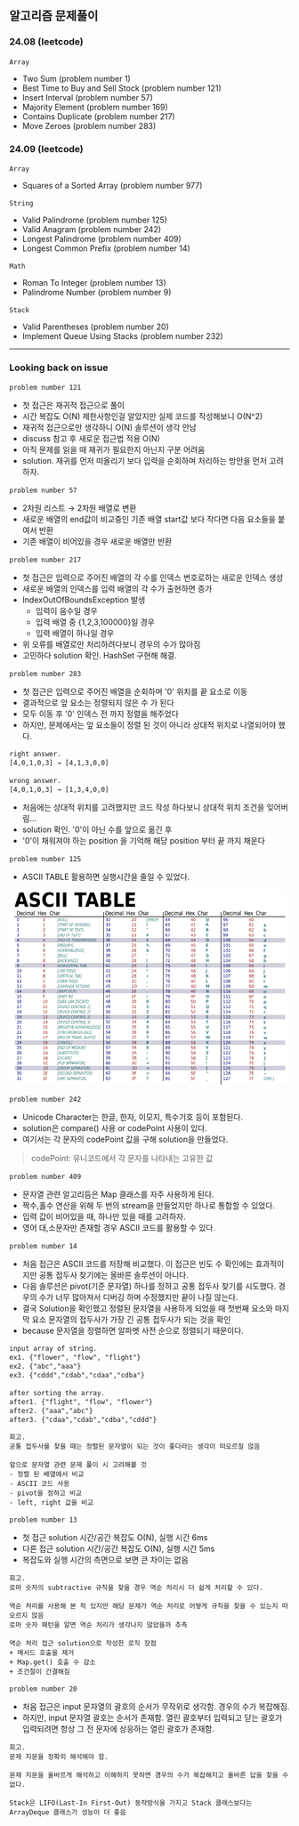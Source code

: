 ## 알고리즘 문제풀이

<h3> 24.08 (leetcode) </h3>

`Array`
  
  + Two Sum (problem number 1)
  + Best Time to Buy and Sell Stock (problem number 121)
  + Insert Interval (problem number 57)
  + Majority Element (problem number 169)
  + Contains Duplicate (problem number 217)
  + Move Zeroes (problem number 283)
  

<h3> 24.09 (leetcode) </h3>

`Array`

  + Squares of a Sorted Array (problem number 977)

`String`

  + Valid Palindrome (problem number 125)
  + Valid Anagram (problem number 242)
  + Longest Palindrome (problem number 409)
  + Longest Common Prefix (problem number 14)

`Math`

  + Roman To Integer (problem number 13)
  + Palindrome Number (problem number 9)

`Stack`

  + Valid Parentheses (problem number 20)
  + Implement Queue Using Stacks (problem number 232)

---
<h3> Looking back on issue </h3>

`problem number 121`
  
  + 첫 접근은 재귀적 접근으로 풀이
  + 시간 복잡도 O(N) 제한사항인걸 알았지만 실제 코드를 작성해보니 O(N^2)
  + 재귀적 접근으로만 생각하니 O(N) 솔루션이 생각 안남
  + discuss 참고 후 새로운 접근법 적용 O(N)
  + 아직 문제를 읽을 때 재귀가 필요한지 아닌지 구분 어려움
  + solution. 재귀를 먼저 떠올리기 보다 입력을 순회하며 처리하는 방안을 먼저 고려하자.

`problem number 57`
  
  + 2차원 리스트 → 2차원 배열로 변환
  + 새로운 배열의 end값이 비교중인 기존 배열 start값 보다 작다면 다음 요소들을 붙여서 반환
  + 기존 배열이 비어있을 경우 새로운 배열만 반환

`problem number 217`
  
  + 첫 접근은 입력으로 주어진 배열의 각 수를 인덱스 번호로하는 새로운 인덱스 생성
  + 새로운 배열의 인덱스를 입력 배열의 각 수가 출현하면 증가
  + IndexOutOfBoundsException 발생
    + 입력이 음수일 경우
    + 입력 배열 중 {1,2,3,100000}일 경우
    + 입력 배열이 하나일 경우
  + 위 오류를 배열로만 처리하려다보니 경우의 수가 많아짐
  + 고민하다 solution 확인. HashSet 구현해 해결.

`problem number 283`

  + 첫 접근은 입력으로 주어진 배열을 순회하며 '0' 위치를 끝 요소로 이동
  + 결과적으로 앞 요소는 정렬되지 않은 수 가 된다
  + 모두 이동 후 '0' 인덱스 전 까지 정렬을 해주었다
  + 하지만, 문제에서는 앞 요소들이 정렬 된 것이 아니라 상대적 위치로 나열되어야 했다.

```
right answer.
[4,0,1,0,3] → [4,1,3,0,0]

wrong answer.
[4,0,1,0,3] → [1,3,4,0,0]
```

  + 처음에는 상대적 위치를 고려했지만 코드 작성 하다보니 상대적 위치 조건을 잊어버림...
  + solution 확인. '0'이 아닌 수를 앞으로 옮긴 후
  + '0'이 채워져야 하는 position 을 기억해 해당 position 부터 끝 까지 채운다

`problem number 125`

  + ASCII TABLE 활용하면 실행시간을 줄일 수 있었다.

<img src="images/ASCII_TABLE.png" width="500" height="350"/>

`problem number 242`

  + Unicode Character는 한글, 한자, 이모지, 특수기호 등이 포함된다.
  + solution은 compare() 사용 or codePoint 사용이 있다.
  + 여기서는 각 문자의 codePoint 값을 구해 solution을 만들었다.

> codePoint: 유니코드에서 각 문자를 나타내는 고유한 값

`problem number 409`

  + 문자열 관련 알고리듬은 Map 클래스를 자주 사용하게 된다.
  + 짝수,홀수 연산을 위해 두 번의 stream을 만들었지만 하나로 통합할 수 있었다.
  + 입력 값이 비어있을 때, 하나만 있을 때를 고려하자.
  + 영어 대,소문자만 존재할 경우 ASCII 코드를 활용할 수 있다.

`problem number 14`

  + 처음 접근은 ASCII 코드를 저장해 비교했다. 이 접근은 빈도 수 확인에는 효과적이지만 공통 접두사 찾기에는 올바른 솔루션이 아니다.
  + 다음 솔루션은 pivot(기준 문자열) 하나를 정하고 공통 접두사 찾기를 시도했다. 경우의 수가 너무 많아져서 디버깅 하며 수정했지만 끝이 나질 않는다.
  + 결국 Solution을 확인했고 정렬된 문자열을 사용하게 되었을 때 첫번째 요소와 마지막 요소 문자열의 접두사가 가장 긴 공통 접두사가 되는 것을 확인
  + because 문자열을 정렬하면 알파벳 사전 순으로 정렬되기 때문이다.

```
input array of string.
ex1. {"flower", "flow", "flight"}
ex2. {"abc","aaa"}
ex3. {"cddd","cdab","cdaa","cdba"}

after sorting the array.
after1. {"flight", "flow", "flower"}
after2. {"aaa","abc"}
after3. {"cdaa","cdab","cdba","cddd"}
```

```
회고.
공통 접두사를 찾을 때는 정렬된 문자열이 되는 것이 좋다라는 생각이 떠오르질 않음

앞으로 문자열 관련 문제 풀이 시 고려해볼 것
- 정렬 된 배열에서 비교
- ASCII 코드 사용
- pivot을 정하고 비교
- left, right 값을 비교
```

`problem number 13`

  + 첫 접근 solution 시간/공간 복잡도 O(N), 실행 시간 6ms
  + 다른 접근 solution 시간/공간 복잡도 O(N), 실행 시간 5ms
  + 복잡도와 실행 시간의 측면으로 보면 큰 차이는 없음

```
회고.
로마 숫자의 subtractive 규칙을 찾을 경우 역순 처리시 더 쉽게 처리할 수 있다.

역순 처리를 사용해 본 적 있지만 해당 문제가 역순 처리로 어떻게 규칙을 찾을 수 있는지 떠오르지 않음
로마 숫자 패턴을 알면 역순 처리가 생각나지 않았을까 추측

역순 처리 접근 solution으로 작성한 로직 장점
+ 메서드 호출을 제거
+ Map.get() 호출 수 감소
+ 조건절이 간결해짐
```

`problem number 20`

  + 처음 접근은 input 문자열의 괄호의 순서가 무작위로 생각함. 경우의 수가 복잡해짐.
  + 하지만, input 문자열 괄호는 순서가 존재함. 열린 괄호부터 입력되고 닫는 괄호가 입력되려면 항상 그 전 문자에 상응하는 열린 괄호가 존재함.

```
회고.
문제 지문을 정확히 해석해야 함.

문제 지문을 올바르게 해석하고 이해하지 못하면 경우의 수가 복잡해지고 올바른 답을 찾을 수 없다.

Stack은 LIFO(Last-In First-Out) 동작방식을 가지고 Stack 클래스보다는 ArrayDeque 클래스가 성능이 더 좋음
```

